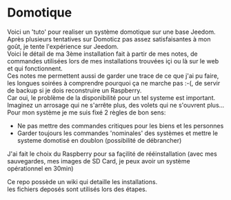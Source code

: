 # Domotique
Voici un 'tuto' pour realiser un système domotique sur une base Jeedom.   
Après plusieurs tentatives sur Domoticz pas assez satisfaisantes à mon goût, je tente l'expérience sur Jeedom.   
Voici le détail de ma 3ème installation fait à partir de mes notes, de commandes utilisées lors de mes installations trouvées içi ou là sur le web et qui fonctionnent.   
Ces notes me permettent aussi de garder une trace de ce que j'ai pu faire, les longues soirées à comprendre pourquoi ça ne marche pas :-(, de servir de backup si je dois reconstruire un Raspberry.    
Car oui, le problème de la disponibilité pour un tel systeme est important. Imaginez un arrosage qui ne s'arrête plus, des volets qui ne s'ouvrent plus...          
Pour mon système je me suis fixé 2 règles de bon sens:   
* Ne pas mettre des commandes critiques pour les biens et les personnes   
* Garder toujours les commandes 'nominales' des systèmes et mettre le systeme domotisé en doublon (possibilité de débrancher)     
   
J'ai fait le choix du Raspberry pour sa façilité de rééinstallation (avec mes sauvegardes, mes images de SD Card, je peux avoir un système opérationnel en 30min)      

Ce repo possède un wiki qui detaille les installations.     
les fichiers deposés sont utilisés lors des étapes.      





